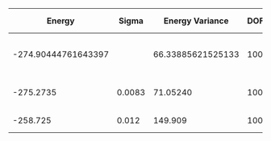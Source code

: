 | Energy              | Sigma   | Energy Variance   | DOF | Method                                                       | Data Repository |
|---------------------|---------|-------------------|-----|--------------------------------------------------------------|-----------------|
| -274.90444761643397 |         | 66.33885621525133 | 100 | DMRG (bond dimension = 1024)                                 |                 |
| -275.2735           | 0.0083  | 71.05240          | 100 | RBM (alpha = 1)                                              |                 |
| -258.725            | 0.012   | 149.909           | 100 | Jastrow baseline                                             |                 |
